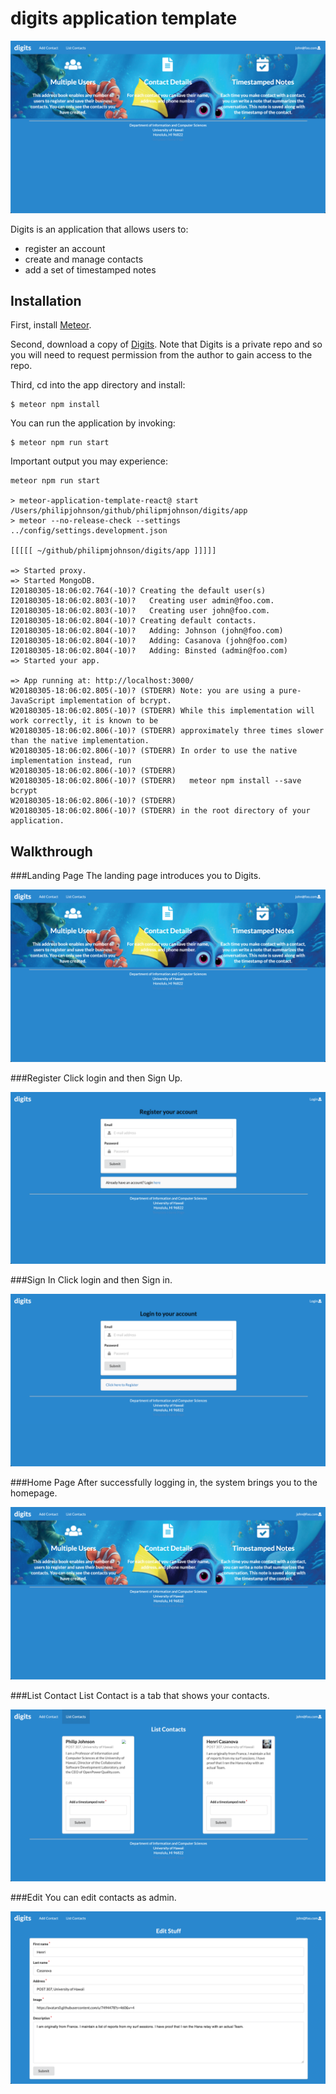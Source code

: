 # digits application template 

<img src="doc/landing.png" alt="landing">

Digits is an application that allows users to:
- register an account
- create and manage contacts
- add a set of timestamped notes

## Installation
First, install [Meteor](https://www.meteor.com/install).
 
Second, download a copy of [Digits](https://github.com/inwooCS/digits). Note that Digits is a private repo and so you will need to request permission from the author to gain access to the repo.

Third, cd into the app directory and install:
```
$ meteor npm install
```

You can run the application by invoking:
```
$ meteor npm run start
```

Important output you may experience:
```
meteor npm run start

> meteor-application-template-react@ start /Users/philipjohnson/github/philipmjohnson/digits/app
> meteor --no-release-check --settings ../config/settings.development.json

[[[[[ ~/github/philipmjohnson/digits/app ]]]]]

=> Started proxy.                             
=> Started MongoDB.                           
I20180305-18:06:02.764(-10)? Creating the default user(s)
I20180305-18:06:02.803(-10)?   Creating user admin@foo.com.
I20180305-18:06:02.803(-10)?   Creating user john@foo.com.
I20180305-18:06:02.804(-10)? Creating default contacts.
I20180305-18:06:02.804(-10)?   Adding: Johnson (john@foo.com)
I20180305-18:06:02.804(-10)?   Adding: Casanova (john@foo.com)
I20180305-18:06:02.804(-10)?   Adding: Binsted (admin@foo.com)
=> Started your app.

=> App running at: http://localhost:3000/
W20180305-18:06:02.805(-10)? (STDERR) Note: you are using a pure-JavaScript implementation of bcrypt.
W20180305-18:06:02.805(-10)? (STDERR) While this implementation will work correctly, it is known to be
W20180305-18:06:02.806(-10)? (STDERR) approximately three times slower than the native implementation.
W20180305-18:06:02.806(-10)? (STDERR) In order to use the native implementation instead, run
W20180305-18:06:02.806(-10)? (STDERR) 
W20180305-18:06:02.806(-10)? (STDERR)   meteor npm install --save bcrypt
W20180305-18:06:02.806(-10)? (STDERR) 
W20180305-18:06:02.806(-10)? (STDERR) in the root directory of your application.
```

## Walkthrough 
###Landing Page
The landing page introduces you to Digits.

<img src="doc/landing.png" alt="landing">

###Register 
Click login and then Sign Up. 

<img src="doc/signup.png" alt="signup">

###Sign In
Click login and then Sign in. 

<img src="doc/signin.png" alt="signin">

###Home Page
After successfully logging in, the system brings you to the homepage. 

<img src="doc/homepage.png" alt="homepage">

###List Contact
List Contact is a tab that shows your contacts.

<img src="doc/listcontact.png" alt="listcontact">

###Edit
You can edit contacts as admin.

<img src="doc/edit.png" alt="edit">
